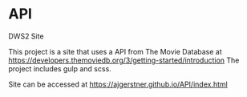 # API
DWS2 Site

This project is a site that uses a API from The Movie Database at https://developers.themoviedb.org/3/getting-started/introduction 
The project includes gulp and scss. 

Site can be accessed at https://ajgerstner.github.io/API/index.html
